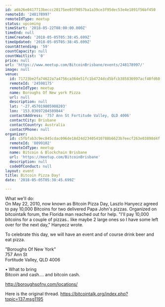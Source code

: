 ```yaml
---
id: a6b26e0417713beccc20175ee03f9057ba1a39ce3f95dec53e4e1891f56bf450
remoteId: '248178997'
remoteIdType: meetup
status: upcoming
timeStart: '2018-05-22T08:00:00.000Z'
timeEnd: null
timeCreated: '2018-05-05T05:38:45.699Z'
timeUpdated: '2018-05-05T05:38:45.699Z'
countAttending: '59'
countCapacity: null
countWaitlist: '0'
price: null
url: 'https://www.meetup.com/BitcoinBrisbane/events/248178997/'
image: null
venue:
  id: 71723be2fa74622a7a4756ca364e51fc1b4724dcd5bfcb385836997acf48fd60
  remoteId: '24598175'
  remoteIdType: meetup
  name: Boroughs Of New york Pizza
  url: null
  description: null
  lat: '-27.457019805908203'
  lon: '153.03697204589844'
  contactAddress: '757 Ann St Fortitude Valley, QLD 4006'
  contactCity: Brisbane
  contactCountry: Australia
  contactPhone: null
organizer:
  id: c5fbfab3c9ec845cdac096de18d24d23405410788b6623b7eecf263e03898d4f
  remoteId: '8099102'
  remoteIdType: meetup
  name: Bitcoin & Blockchain Brisbane
  url: 'https://meetup.com/BitcoinBrisbane'
  description: null
  codeOfConduct: null
layout: event
title: Bitcoin Pizza Day!
date: '2018-05-05T05:38:45.699Z'

---
```

<p>What we'll do:<br/>On May 22, 2010, now known as Bitcoin Pizza Day, Laszlo Hanyecz agreed to pay 10,000 Bitcoins for two delivered Papa John's pizzas. Organized on bitcointalk forum, the Florida man reached out for help. "I'll pay 10,000 bitcoins for a couple of pizzas.. like maybe 2 large ones so I have some left over for the next day," Hanyecz wrote.</p> <p>To celebrate this day, we will have an event and of course drink beer and eat pizza.</p> <p>"Boroughs Of New York"<br/>757 Ann St<br/>Fortitude Valley, QLD 4006</p> <p>• What to bring<br/>Bitcoin and cash.... and bitcoin cash.</p> <p><a href="http://boroughsofny.com/locations/" class="linkified">http://boroughsofny.com/locations/</a></p> <p>Here is the original thread. <a href="https://bitcointalk.org/index.php?topic=137.msg1195" class="linkified">https://bitcointalk.org/index.php?topic=137.msg1195</a></p>
